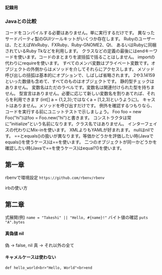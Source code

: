 #### 記録用

### Javaとの比較
コードをコンパイルする必要はありません。単に実行するだけです。
異なったサードパーティ製のGUIツールキットがいくつか存在します。 Rubyのユーザーは、たとえばWxRuby、FXRuby、Ruby-GNOME2、Qt、 あるいはRubyに同梱されているRuby Tkなどを利用します。
クラスなどの定義の最後にはendキーワードを使います。コードのまとまりを波括弧で括ることはしません。
importの代わりにrequireを使います。
すべてのメンバ変数はプライベート変数です。オブジェクトの外側からはメソッドを介してそれらにアクセスします。
メソッド呼び出しの括弧は基本的にオプションで、しばしば省略されます。
2や3.14159といった数値も含めて、すべてのものはオブジェクトです。
静的型チェックはありません。
変数名はただのラベルです。変数名は関連付けられた型を持ちません。
型宣言はありません。必要に応じて新しい変数名を割りあてれば、それらを利用できます (int[] a = {1,2,3};ではなくa = [1,2,3]というように)。
キャストはありません。メソッドを呼び出すだけです。 例外を確認するつもりなら、コードを実行する前にユニットテストで示しましょう。
Foo foo = new Foo("hi")はfoo = Foo.new("hi")と書きます。
コンストラクタは常に”initialize”という名前になります。クラス名ではありません。
インターフェイスの代わりにMix-inを使います。
XMLよりもYAMLが好まれます。
nullはnilです。
==とequals()の扱いが異なります。等価かどうかを評価したい時(Javaでequals()を使うケース)は==を使います。
二つのオブジェクトが同一かどうかを確認したい時(Javaで==を使うケース)はequal?()を使います。


## 第一章
rbenvで環境設定
```https://github.com/rbenv/rbenv```

irbの使い方

## 第二章

式展開(例)
```name = "Takeshi" || "Hello, #{name}!"```
バイト値の確認
```puts "A".bytes```

#### 真偽値 nil
偽 -> false, nil
真 -> それ以外の全て

#### キャメルケースは使わない
``` def hello_world<br>"Hello, World"<br>end ```

